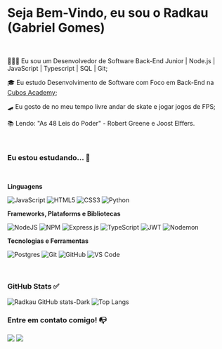 # Seja Bem-Vindo, eu sou o Radkau (Gabriel Gomes)
<br>

🧑🏻‍💻 Eu sou um Desenvolvedor de Software Back-End Junior | Node.js | JavaScript | Typescript | SQL | Git;

🎓 Eu estudo Desenvolvimento de Software com Foco em Back-End na [Cubos Academy](https://cubos.academy/);

🛹 Eu gosto de no meu tempo livre andar de skate e jogar jogos de FPS;

📚 Lendo: "As 48 Leis do Poder" - Robert Greene e Joost Elffers.

<br>

### Eu estou estudando... 📝
<br>

**Linguagens**

![JavaScript](https://img.shields.io/badge/javascript-%23323330.svg?style=for-the-badge&logo=javascript&logoColor=%23F7DF1E)
![HTML5](https://img.shields.io/badge/html5-%23E34F26.svg?style=for-the-badge&logo=html5&logoColor=white)
![CSS3](https://img.shields.io/badge/css3-%231572B6.svg?style=for-the-badge&logo=css3&logoColor=white)
![Python](https://img.shields.io/badge/python-3670A0?style=for-the-badge&logo=python&logoColor=ffdd54)


**Frameworks, Plataforms e Bibliotecas**

![NodeJS](https://img.shields.io/badge/node.js-6DA55F?style=for-the-badge&logo=node.js&logoColor=white)
![NPM](https://img.shields.io/badge/NPM-%23CB3837.svg?style=for-the-badge&logo=npm&logoColor=white)
![Express.js](https://img.shields.io/badge/express.js-%23404d59.svg?style=for-the-badge&logo=express&logoColor=%2361DAFB)
![TypeScript](https://img.shields.io/badge/typescript-%23007ACC.svg?style=for-the-badge&logo=typescript&logoColor=white)
![JWT](https://img.shields.io/badge/JWT-black?style=for-the-badge&logo=JSON%20web%20tokens)
![Nodemon](https://img.shields.io/badge/NODEMON-%23323330.svg?style=for-the-badge&logo=nodemon&logoColor=%BBDEAD)


**Tecnologias e Ferramentas**

![Postgres](https://img.shields.io/badge/postgres-%23316192.svg?style=for-the-badge&logo=postgresql&logoColor=white)
![Git](https://img.shields.io/badge/git-%23F05033.svg?style=for-the-badge&logo=git&logoColor=white)
![GitHub](https://img.shields.io/badge/github-%23121011.svg?style=for-the-badge&logo=github&logoColor=white)
![VS Code](https://img.shields.io/badge/VS%20Code-0078d7.svg?style=for-the-badge&logo=visual-studio-code&logoColor=white)

<br>

### GitHub Stats ✅
![Radkau GitHub stats-Dark](https://github-readme-stats.vercel.app/api?username=Radkau&show_icons=true&rank_icon=github&theme=dark#gh-dark-mode-only)
![Top Langs](https://github-readme-stats.vercel.app/api/top-langs/?username=Radkau&layout=compact&theme=dark#gh-dark-mode-only)


### Entre em contato comigo! 📭
<div>
<a href="https://www.instagram.com/gabrielgomesdesign/" target="_blank"><img src="https://img.shields.io/badge/-Instagram-%23E4405F?style=for-the-badge&logo=instagram&logoColor=white" target="_blank"></a>
<a href="www.linkedin.com/in/gabrielgomesdesenvolvedor" target="_blank"><img src="https://img.shields.io/badge/-LinkedIn-%230077B5?style=for-the-badge&logo=linkedin&logoColor=white" target="_blank"></a>
</div>

